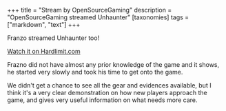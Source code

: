 +++
title = "Stream by OpenSourceGaming"
description = "OpenSourceGaming streamed Unhaunter"
[taxonomies]
tags = ["markdown", "text"]
+++

Franzo streamed Unhaunter too!

[Watch it on Hardlimit.com](https://video.hardlimit.com/w/eJ9iWScTV7wQrwbSPzdCSu)

<!--more-->

Frazno did not have almost any prior knowledge of the game and it shows, he started very slowly and
took his time to get onto the game.

We didn't get a chance to see all the gear and evidences available, but I think it's a very clear
demonstration on how new players approach the game, and gives very useful information on what needs
more care.
